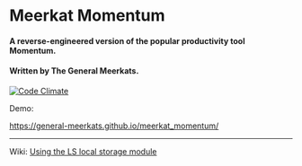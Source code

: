# Meerkat Momentum

#### A reverse-engineered version of the popular productivity tool Momentum.

#### Written by The General Meerkats.

[![Code Climate](https://codeclimate.com/github/belcurv/meerkat_momentum/badges/gpa.svg)](https://codeclimate.com/github/belcurv/meerkat_momentum)

Demo:

https://general-meerkats.github.io/meerkat_momentum/

----------------

Wiki: [Using the LS local storage module](https://github.com/general-meerkats/meerkat_momentum/wiki/Local-Storage-module)
